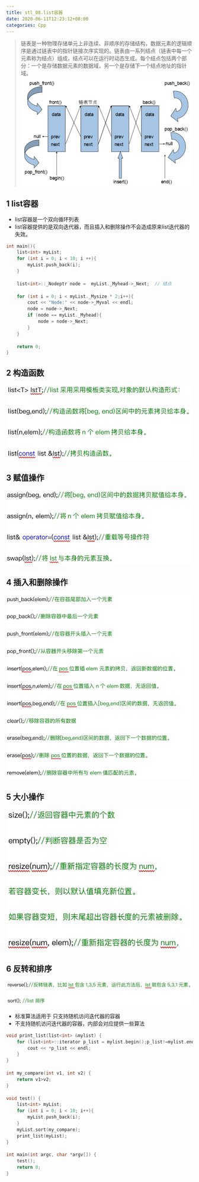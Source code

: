 ```yaml
---
title: stl_08.list容器
date: 2020-06-11T12:23:12+08:00
categories: Cpp
---
```

> 链表是一种物理存储单元上非连续、非顺序的存储结构，数据元素的逻辑顺序是通过链表中的指针链接次序实现的。链表由一系列结点（链表中每一个元素称为结点）组成，结点可以在运行时动态生成。每个结点包括两个部分：一个是存储数据元素的数据域，另一个是存储下一个结点地址的指针域。
![](media/15918494970224.jpg)


## 1 list容器
* list容器是一个双向循环列表
* list容器提供的是双向迭代器，而且插入和删除操作不会造成原来list迭代器的失效。

```cpp
int main(){
	list<int> myList;
	for (int i = 0; i < 10; i ++){
		myList.push_back(i);
	}

	list<int>::_Nodeptr node =  myList._Myhead->_Next;  // 结点

	for (int i = 0; i < myList._Mysize * 2;i++){
		cout << "Node:" << node->_Myval << endl;
		node = node->_Next;
		if (node == myList._Myhead){
			node = node->_Next;
		}
	}

	return 0;
}
```

## 2 构造函数
![-w405](media/15918496131398.jpg)

## 3 赋值操作
![-w408](media/15918497151960.jpg)


## 4 插入和删除操作
![-w495](media/15918496559234.jpg)

## 5 大小操作
![-w336](media/15918496769797.jpg)

## 6 反转和排序
![-w541](media/15918497459399.jpg)

* 标准算法适用于 只支持随机访问迭代器的容器
* 不支持随机访问迭代器的容器，内部会对应提供一些算法

```cpp
void print_list(list<int> &mylist) {
	for (list<int>::iterator p_list = mylist.begin();p_list!=mylist.end();p_list++) {
		cout << *p_list << endl;
	}
}

int my_compare(int v1, int v2) {
	return v1>v2;
}

void test() {
	list<int> myList;
	for (int i = 0; i < 10; i++){
		myList.push_back(i);
	}
	myList.sort(my_compare);
	print_list(myList);
}

int main(int argc, char *argv[]) {
	test();
	return 0;
}
```